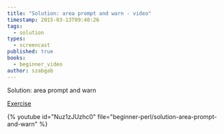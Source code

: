```yaml
---
title: "Solution: area prompt and warn - video"
timestamp: 2015-03-13T09:40:26
tags:
  - solution
types:
  - screencast
published: true
books:
  - beginner_video
author: szabgab
---
```



Solution: area prompt and warn

[Exercise](/beginner-perl-maven-exercise-rectangular)


{% youtube id="Nuz1zJUzhc0" file="beginner-perl/solution-area-prompt-and-warn" %}
